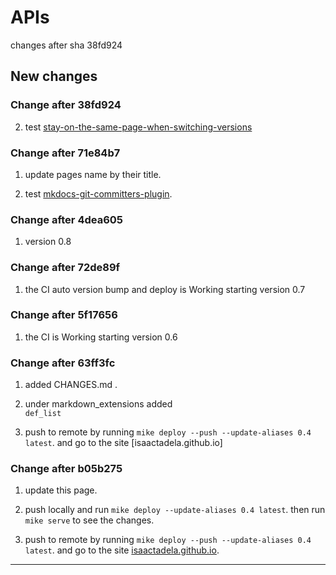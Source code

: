 # APIs

changes after sha 38fd924

## New changes

### Change after 38fd924

2. test [stay-on-the-same-page-when-switching-versions](https://squidfunk.github.io/mkdocs-material/setup/setting-up-versioning/#stay-on-the-same-page-when-switching-versions)

### Change after 71e84b7

1. update pages name by their title.

2. test [mkdocs-git-committers-plugin](https://github.com/byrnereese/mkdocs-git-committers-plugin).

### Change after 4dea605

1. version 0.8

### Change after 72de89f

1. the CI auto version bump and deploy is Working starting version 0.7

### Change after 5f17656

1. the CI is Working starting version 0.6

### Change after 63ff3fc

1. added CHANGES.md .

2. under markdown_extensions added   \
      ```def_list```

3. push to remote by running ```mike deploy --push --update-aliases 0.4 latest```.
    and go to the site [isaactadela.github.io]

### Change after b05b275

1. update this page.

2. push locally and run ```mike deploy --update-aliases 0.4 latest```.
then run ```mike serve``` to see the changes.

3. push to remote by running ```mike deploy --push --update-aliases 0.4 latest```.
      and go to the site [isaactadela.github.io](https://isaactadela.github.io/mkdocs-material/).

---
